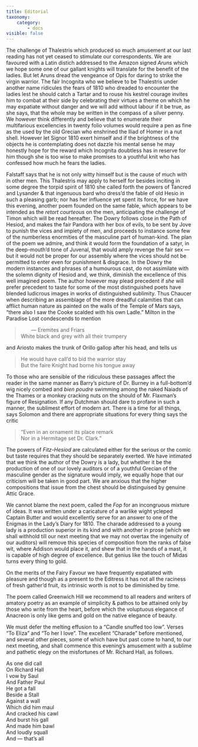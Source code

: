 ```yaml
---
title: Editorial
taxonomy:
    category:
        - docs
visible: false
---
```


The challenge of Thalestris which produced so much amusement at our last reading has not yet ceased to stimulate our correspondents. We are favoured with a Latin distich addressed to the Amazon signed *Aruns* which we hope some one of our gallant knights will translate for the benefit of the ladies. But let Aruns dread the vengeance of Opis for daring to strike the virgin warrior. The fair Incognita who we believe to be Thalestris under another name ridicules the fears of 1810 who dreaded to encounter the ladies lest he should catch a Tartar and to rouse his kestrel courage invites him to combat at their side by celebrating their virtues a theme on which he may expatiate without danger and we will add without labour if it be true, as she says, that the whole may be written in the compass of a silver penny. We however think differently and believe that to enumerate their multifarious excellencies in twenty folio volumes would require a pen as fine as the used by the old Grecian who enshrined the Iliad of Homer in a nut shell. However let Signor 1810 exert himself and if the brightness of the objects he is contemplating does not dazzle his mental sense he may honestly hope for the reward which Incognita doubtless has in reserve for him though she is too wise to make promises to a youthful knit who has confessed how much he fears the ladies.

Falstaff says that he is not only witty himself but is the cause of much with in other men. This Thalestris may apply to herself for besides inciting in some degree the torpid spirit of 1810 she called forth the powers of Tancred and Lysander & that ingenuous bard who dress’d the fable of old Hesio in such a pleasing garb; nor has her influence yet spent its force, for we have this evening, another poem founded on the same fable, which appears to be intended as the *retort courteous* on the men, anticipating the challenge of Timon which will be read hereafter. The Dowry follows close in the Path of Hesiod, and makes the fair Pandora with her box of evils, to be sent by Jove to punish the vices and impiety  of men, and proceeds to instance some few of the numberless enormities of the masculine part of human-kind. The plan of the poem we admire, and think it would form the foundation of a satyr, in the deep-mouth’d tone of Juvenal, that would amply revenge the fair sex — but it would not be proper for our assembly where the vices should not be permitted to enter even for punishment & disgrace. In the Dowry the modern instances and phrases of a humourous cast, do not assimilate with the solemn dignity of Hesiod and, we think, diminish the excellence of this well imagined poem. The author however may plead precedent if *she* will prefer precedent to taste for some of the most distinguished poets have blended ludicrous images in works of distinguished sublimity. Thus Chaucer when describing an assemblage of the more dreadful calamities that can afflict human nature as painted on the walls of the Temple of Mars says, “there also I saw the Cooke scalded with his own Ladle.” Milton in the Paradise Lost condescends to mention

> 	&emsp;&emsp;— Eremites and Friars  
> 	White black and grey with all their trumpery
	
and Ariosto makes the trunk of Orillo gallop after his head, and tells us

> 	He would have call’d to bid the warrior stay  
> 	But the faire Knight had borne his tongue away

To those who are sensible of the ridiculous these passages affect the reader in the same manner as Barry’s picture of Dr. Burney in a full-bottom’d wig nicely combed and *bien poudre* swimming among the naked Naiads of the Thames or a monkey cracking nuts on the should of Mr. Flaxman’s figure of Resignation. If any Dutchman should dare to profane in such a manner, the sublimest effort of modern art. There is a time for all things, says Solomon and there are appropriate situations for every thing says the critic

> 	“Even in an ornament its place remark  
> 	Nor in a Hermitage set Dr. Clark.”
	
The powers of *Fitz-Hesiod* are calculated either for the serious or the comic but taste requires that they should be separately exerted. We have intimated that we think the author of the Dowry is a lady, but whether it be the production of one of our lovely auditors or of a youthful Grecian of the masculine gender as the signature would imply, we equally hope that our criticism will be taken in good part. We are anxious that the higher compositions that issue from the chest should be distinguised by genuine Attic Grace.

We cannot blame the next poem, called the *Fop* for an incongruous mixture of ideas. It was written under a caricature of a warlike wight ycleped Captain Butter and would excellently serve for an answer to one of the Enigmas in the Lady’s Diary for 1810. The charade addressed to a young lady is a production superior in its kind and with another in prose (which we shall withhold till our next meeting that we may not overtax the ingenuity of our auditors) will remove this species of composition from the ranks of false wit, where Addison would place it, and shew that in the hands of a mast, it is capable of high degree of excellence. But genius like the touch of Midas turns every thing to gold.

On the merits of the Fairy Favour we have frequently expatiated with pleasure and though as a present to the Editress it has not all the raciness of fresh gather’d fruit, its intrinsic worth is not to be diminished by time.

The poem called Greenwich Hill we recommend to all readers and writers of amatory poetry as an example of simplicity & pathos to be attained only by those who write from the heart, before which the voluptuous elegance of Anacreon is only like gems and gold on the native elegance of beauty.

We must defer the melting effusion to a “Candle snuffed too low”. Verses “To Eliza” and “To her I love”. The excellent “Charade” before mentioned, and several other pieces, some of which have but past come to hand, to our next meeting, and shall commence this evening’s amusement with a sublime and pathetic elegy on the misfortunes of Mr. Richard Hall, as follows.

As one did call  
On Richard Hall  
I vow by Saul  
And Father Paul  
He got a fall  
Beside a Stall  
Against a wall  
Which did him maul  
And cracked his cawl  
And burst his gall  
And made him bawl  
And loudly squall  
And — that’s all
